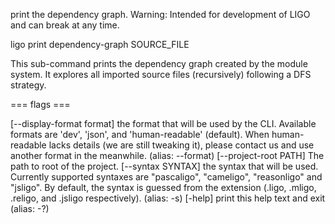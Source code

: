 print the dependency graph. Warning: Intended for development of LIGO
and can break at any time.

ligo print dependency-graph SOURCE_FILE

This sub-command prints the dependency graph created by the module
system. It explores all imported source files (recursively) following a
DFS strategy.

=== flags ===

\[\--display-format format\] the format that will be used by the CLI.
Available formats are \'dev\', \'json\', and \'human-readable\'
(default). When human-readable lacks details (we are still tweaking it),
please contact us and use another format in the meanwhile. (alias:
\--format) \[\--project-root PATH\] The path to root of the project.
\[\--syntax SYNTAX\] the syntax that will be used. Currently supported
syntaxes are \"pascaligo\", \"cameligo\", \"reasonligo\" and \"jsligo\".
By default, the syntax is guessed from the extension (.ligo, .mligo,
.religo, and .jsligo respectively). (alias: -s) \[-help\] print this
help text and exit (alias: -?)
